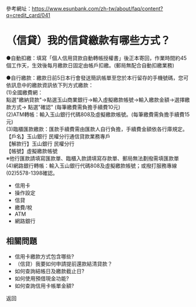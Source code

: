參考網址：https://www.esunbank.com/zh-tw/about/faq/content?q=credit_card/041

# （信貸）我的信貸繳款有哪些方式？

●自動扣繳：填寫「個人信用貸款自動轉帳授權書」後正本寄回，作業時間約45個工作天，生效後每月繳款日固定由帳戶扣繳。(郵局無配合自動扣繳業務)  
  
●自行繳款：繳款日前5日本行會發送簡訊帳單至您於本行留存的手機號碼，您可依訊息中的繳款資訊依下列方式繳款：  
(1)全國繳費網：  
點選"繳納貸款"→點選玉山商業銀行→輸入虛擬繳款帳號→輸入繳款金額→選擇繳款方式→ 點選"確認" (每筆繳費需負擔手續費10元)  
(2)ATM轉帳：輸入玉山銀行代碼808及虛擬繳款帳號。(每筆繳費需負擔手續費15元)  
(3)臨櫃匯款繳款：匯款手續費需由匯款人自行負擔，手續費金額依各行庫規定。  
【戶名】玉山銀行 民權分行通信貸款業務專戶  
【解款行】玉山銀行 民權分行  
【帳號】虛擬繳款帳號  
※他行匯款請填寫匯款單、臨櫃入款請填寫存款單、郵局無法劃撥需填匯款單  
(4)網路銀行轉帳：輸入玉山銀行代碼808及虛擬繳款帳號；或撥打服務專線(02)5578-1398確認。  

  * 信用卡
  * 操作設定
  * 信貸
  * 繳費/稅
  * ATM
  * 網路銀行

## 相關問題

  * 信用卡繳款方式包含哪些? 
  * （信貸）我要如何申請提前還款結清貸款？ 
  * 如何查詢結帳日及繳款截止日? 
  * 如何使用預借現金功能? 
  * 如何查詢信用卡帳單金額? 

返回

